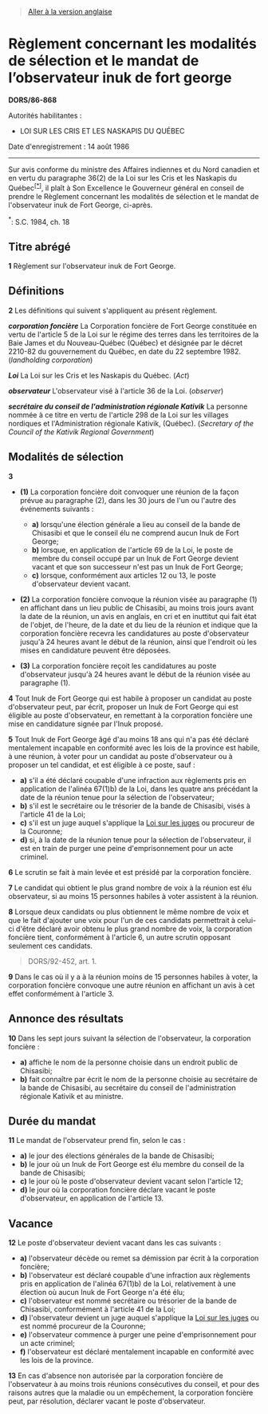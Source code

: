 > [Aller à la version anglaise](/en/Regulations/Statutory%20Orders%20and%20Regulations/86/868.md)

# Règlement concernant les modalités de sélection et le mandat de l’observateur inuk de fort george

**DORS/86-868**

Autorités habilitantes : 
- LOI SUR LES CRIS ET LES NASKAPIS DU QUÉBEC

Date d'enregistrement : 14 août 1986

----------

Sur avis conforme du ministre des Affaires indiennes et du Nord canadien et en vertu du paragraphe 36(2) de la Loi sur les Cris et les Naskapis du Québec<sup><a href='#footnote1star_f'>[*]</a></sup>, il plaît à Son Excellence le Gouverneur général en conseil de prendre le Règlement concernant les modalités de sélection et le mandat de l'observateur inuk de Fort George, ci-après.

<a name='footnote1star_f'><sup>*</sup></a>: S.C. 1984, ch. 18<br />




## Titre abrégé


**1** Règlement sur l'observateur inuk de Fort George.




## Définitions


**2** Les définitions qui suivent s'appliquent au présent règlement.

***corporation foncière*** La Corporation foncière de Fort George constituée en vertu de l'article 5 de la Loi sur le régime des terres dans les territoires de la Baie James et du Nouveau-Québec (Québec) et désignée par le décret 2210-82 du gouvernement du Québec, en date du 22 septembre 1982. (*landholding corporation*)

***Loi*** La Loi sur les Cris et les Naskapis du Québec. (*Act*)

***observateur*** L'observateur visé à l'article 36 de la Loi. (*observer*)

***secrétaire du conseil de l'administration régionale Kativik*** La personne nommée à ce titre en vertu de l'article 298 de la Loi sur les villages nordiques et l'Administration régionale Kativik, (Québec). (*Secretary of the Council of the Kativik Regional Government*)




## Modalités de sélection


**3** 

- **(1)** La corporation foncière doit convoquer une réunion de la façon prévue au paragraphe (2), dans les 30 jours de l'un ou l'autre des événements suivants :
	- **a)** lorsqu'une élection générale a lieu au conseil de la bande de Chisasibi et que le conseil élu ne comprend aucun Inuk de Fort George;
	- **b)** lorsque, en application de l'article 69 de la Loi, le poste de membre du conseil occupé par un Inuk de Fort George devient vacant et que son successeur n'est pas un Inuk de Fort George;
	- **c)** lorsque, conformément aux articles 12 ou 13, le poste d'observateur devient vacant.

- **(2)** La corporation foncière convoque la réunion visée au paragraphe (1) en affichant dans un lieu public de Chisasibi, au moins trois jours avant la date de la réunion, un avis en anglais, en cri et en inuttitut qui fait état de l'objet, de l'heure, de la date et du lieu de la réunion et indique que la corporation foncière recevra les candidatures au poste d'observateur jusqu'à 24 heures avant le début de la réunion, ainsi que l'endroit où les mises en candidature peuvent être déposées.

- **(3)** La corporation foncière reçoit les candidatures au poste d'observateur jusqu'à 24 heures avant le début de la réunion visée au paragraphe (1).



**4** Tout Inuk de Fort George qui est habile à proposer un candidat au poste d'observateur peut, par écrit, proposer un Inuk de Fort George qui est éligible au poste d'observateur, en remettant à la corporation foncière une mise en candidature signée par l'Inuk proposé.



**5** Tout Inuk de Fort George âgé d'au moins 18 ans qui n'a pas été déclaré mentalement incapable en conformité avec les lois de la province est habile, à une réunion, à voter pour un candidat au poste d'observateur ou à proposer un tel candidat, et est éligible à ce poste, sauf :
- **a)** s'il a été déclaré coupable d'une infraction aux règlements pris en application de l'alinéa 67(1)b) de la Loi, dans les quatre ans précédant la date de la réunion tenue pour la sélection de l'observateur;
- **b)** s'il est le secrétaire ou le trésorier de la bande de Chisasibi, visés à l'article 41 de la Loi;
- **c)** s'il est un juge auquel s'applique la [Loi sur les juges](/fr/Lois/Lois%20révisées%20du%20Canada/J/J-1.md) ou procureur de la Couronne;
- **d)** si, à la date de la réunion tenue pour la sélection de l'observateur, il est en train de purger une peine d'emprisonnement pour un acte criminel.



**6** Le scrutin se fait à main levée et est présidé par la corporation foncière.



**7** Le candidat qui obtient le plus grand nombre de voix à la réunion est élu observateur, si au moins 15 personnes habiles à voter assistent à la réunion.



**8** Lorsque deux candidats ou plus obtiennent le même nombre de voix et que le fait d'ajouter une voix pour l'un de ces candidats permettrait à celui-ci d'être déclaré avoir obtenu le plus grand nombre de voix, la corporation foncière tient, conformément à l'article 6, un autre scrutin opposant seulement ces candidats.
> DORS/92-452, art. 1.




**9** Dans le cas où il y a à la réunion moins de 15 personnes habiles à voter, la corporation foncière convoque une autre réunion en affichant un avis à cet effet conformément à l'article 3.




## Annonce des résultats


**10** Dans les sept jours suivant la sélection de l'observateur, la corporation foncière :
- **a)** affiche le nom de la personne choisie dans un endroit public de Chisasibi;
- **b)** fait connaître par écrit le nom de la personne choisie au secrétaire de la bande de Chisasibi, au secrétaire du conseil de l'administration régionale Kativik et au ministre.




## Durée du mandat


**11** Le mandat de l'observateur prend fin, selon le cas :
- **a)** le jour des élections générales de la bande de Chisasibi;
- **b)** le jour où un Inuk de Fort George est élu membre du conseil de la bande de Chisasibi;
- **c)** le jour où le poste d'observateur devient vacant selon l'article 12;
- **d)** le jour où la corporation foncière déclare vacant le poste d'observateur, en application de l'article 13.




## Vacance


**12** Le poste d'observateur devient vacant dans les cas suivants :
- **a)** l'observateur décède ou remet sa démission par écrit à la corporation foncière;
- **b)** l'observateur est déclaré coupable d'une infraction aux règlements pris en application de l'alinéa 67(1)b) de la Loi, relativement à une élection où aucun Inuk de Fort George n'a été élu;
- **c)** l'observateur est nommé secrétaire ou trésorier de la bande de Chisasibi, conformément à l'article 41 de la Loi;
- **d)** l'observateur devient un juge auquel s'applique la [Loi sur les juges](/fr/Lois/Lois%20révisées%20du%20Canada/J/J-1.md) ou est nommé procureur de la Couronne;
- **e)** l'observateur commence à purger une peine d'emprisonnement pour un acte criminel;
- **f)** l'observateur est déclaré mentalement incapable en conformité avec les lois de la province.



**13** En cas d'absence non autorisée par la corporation foncière de l'observateur à au moins trois réunions consécutives du conseil, et pour des raisons autres que la maladie ou un empêchement, la corporation foncière peut, par résolution, déclarer vacant le poste d'observateur.


